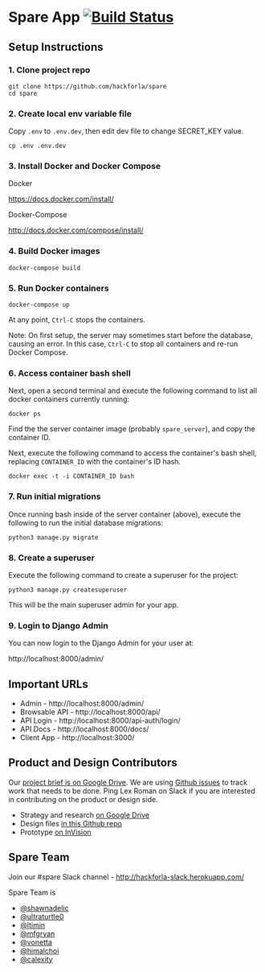 # Spare App [![Build Status](https://travis-ci.org/hackforla/spare.svg?branch=master)](https://travis-ci.org/hackforla/spare)

## Setup Instructions

### 1. Clone project repo

```
git clone https://github.com/hackforla/spare
cd spare
```

### 2. Create local env variable file

Copy `.env` to `.env.dev`, then edit dev file
to change SECRET_KEY value.

```
cp .env .env.dev
```

### 3. Install Docker and Docker Compose

Docker

https://docs.docker.com/install/

Docker-Compose

http://docs.docker.com/compose/install/

### 4. Build Docker images

`docker-compose build`

### 5. Run Docker containers

`docker-compose up`

At any point, `Ctrl-C` stops the containers.

Note: On first setup, the server may sometimes start before the
      database, causing an error. In this case, `Ctrl-C` to stop
      all containers and re-run Docker Compose.

### 6. Access container bash shell
Next, open a second terminal and execute the following command to list all
docker containers currently running:

`docker ps`

Find the the server container image (probably `spare_server`), and
copy the container ID.

Next, execute the following command to access the container's bash shell,
replacing `CONTAINER_ID` with the container's ID hash.

`docker exec -t -i CONTAINER_ID bash`

### 7. Run initial migrations

Once running bash inside of the server container (above), execute the
following to run the initial database migrations:

`python3 manage.py migrate`

### 8. Create a superuser

Execute the following command to create a superuser for the project:

`python3 manage.py createsuperuser`

This will be the main superuser admin for your app.

### 9. Login to Django Admin

You can now login to the Django Admin for your user at:

http://localhost:8000/admin/

## Important URLs

* Admin - http://localhost:8000/admin/
* Browsable API - http://localhost:8000/api/
* API Login - http://localhost:8000/api-auth/login/
* API Docs - http://localhost:8000/docs/
* Client App - http://localhost:3000/

## Product and Design Contributors

Our [project brief is on Google Drive](https://docs.google.com/document/d/124thgq7tZZ-EexYIPA1Bffl7FYm4T2uc4MgKn_IASd0/edit?usp=sharing). We are using [Github issues](https://github.com/hackforla/spare/issues) to track work that needs to be done. Ping Lex Roman on Slack if you are interested in contributing on the product or design side.


* Strategy and research [on Google Drive](https://drive.google.com/drive/folders/1fpH1YDNswWP6DRxHW3QM6MvfKwzWW0ZK?usp=sharing)
* Design files [in this Github repo](https://github.com/hackforla/spare/tree/master/design)
* Prototype [on InVision](https://invis.io/YKH1L8TAB56#/291938149_Home)

## Spare Team

Join our #spare Slack channel -
http://hackforla-slack.herokuapp.com/

Spare Team is
* [@shawnadelic](https://github.com/shawnadelic)
* [@ultraturtle0](https://github.com/@ultraturtle0)
* [@ltimin](https://github.com/@ltimin)
* [@mfgryan](https://github.com/@mfgryan)
* [@vonetta](https://github.com/@vonetta)
* [@himalchoi](https://github.com/@himalchoi)
* [@calexity](https://github.com/@calexity)
